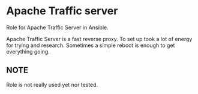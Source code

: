 # Apache Traffic server

Role for Apache Traffic Server in Ansible.

Apache Traffic Server is a fast reverse proxy. To set up took a lot of energy for trying and research. Sometimes a simple reboot is enough to get everything going.

## NOTE
Role is not really used yet nor tested.
